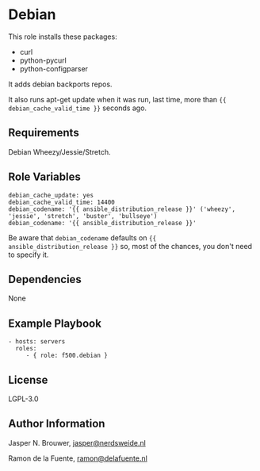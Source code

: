 Debian
========

This role installs these packages:

* curl
* python-pycurl
* python-configparser

It adds debian backports repos. 

It also runs apt-get update when it was run, last time, more than `{{ debian_cache_valid_time }}` seconds ago.

Requirements
------------

Debian Wheezy/Jessie/Stretch.

Role Variables
--------------

    debian_cache_update: yes
    debian_cache_valid_time: 14400
    debian_codename: '{{ ansible_distribution_release }}' ('wheezy', 'jessie', 'stretch', 'buster', 'bullseye')
    debian_codename: '{{ ansible_distribution_release }}'

Be aware that `debian_codename` defaults on `{{ ansible_distribution_release }}` so, most of the chances, you don't need to specify it.


Dependencies
-------------------------

None

Example Playbook
-------------------------

    - hosts: servers
      roles:
         - { role: f500.debian }

License
-------

LGPL-3.0

Author Information
------------------

Jasper N. Brouwer, jasper@nerdsweide.nl

Ramon de la Fuente, ramon@delafuente.nl

